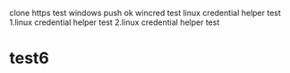 

clone https test
  windows push ok
  wincred test
  linux credential helper test
  1.linux credential helper test
  2.linux credential helper test

# test6
